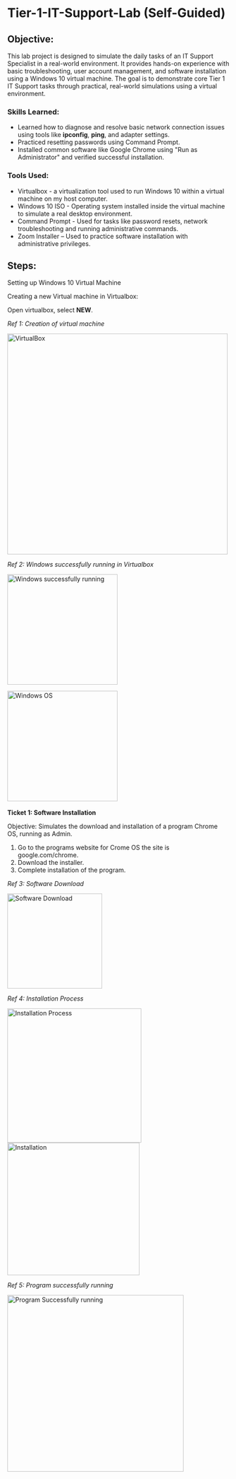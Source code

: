 # Tier-1-IT-Support-Lab (Self-Guided)


## Objective:
<!-- [Brief Objective - Remove this afterwards]  -->

This lab project is designed to simulate the daily tasks of an IT Support Specialist in a real-world environment. It provides hands-on experience with basic troubleshooting, user account management, and software installation using a Windows 10 virtual machine. The goal is to demonstrate core Tier 1 IT Support tasks through practical, real-world simulations using a virtual environment.

### Skills Learned:
<!--  [Bullet Points - Remove this afterwards]   -->

- Learned how to diagnose and resolve basic network connection issues using tools like **ipconfig**, **ping**, and adapter settings.
- Practiced resetting passwords using Command Prompt.
- Installed common software like Google Chrome using "Run as Administrator" and verified successful installation.
  

### Tools Used:
<!-- [Bullet Points - Remove this afterwards]  -->

- Virtualbox - a virtualization tool used to run Windows 10 within a virtual machine on my host computer.
- Windows 10 ISO - Operating system installed inside the virtual machine to simulate a real desktop environment.
- Command Prompt - Used for tasks like password resets, network troubleshooting and running administrative commands.
- Zoom Installer – Used to practice software installation with administrative privileges.

## Steps:
Setting up Windows 10 Virtual Machine

Creating a new Virtual machine in Virtualbox:

Open virtualbox, select **NEW**.


*Ref 1: Creation of virtual machine*

<img width="500" alt="VirtualBox" src="https://github.com/user-attachments/assets/696bf5b8-08d8-4c91-93dd-e031570cb543" />

*Ref 2: Windows successfully running in Virtualbox*

<img width="250" style="margin-right: 12px;" alt="Windows successfully running" src="https://github.com/user-attachments/assets/bd8b0aef-1039-474d-b44f-460cc6fcd32c" /> 

<img width="250" alt="Windows OS" src="https://github.com/user-attachments/assets/37aafada-0500-4107-95b2-223bdd649b5d" /> &nbsp;&nbsp;&nbsp;

**Ticket 1: Software Installation** <br>

Objective: Simulates the download and installation of a program Chrome OS, running as Admin.

1. Go to the programs website for Crome OS the site is google.com/chrome.
2. Download the installer.
3. Complete installation of the program.


*Ref 3: Software Download*  &nbsp;

<img width="215" alt="Software Download" src="https://github.com/user-attachments/assets/799499e6-f74f-42dc-9c38-cdd184969e97" />



*Ref 4: Installation Process* 

<img width="304" style="margin-right: 20px;" alt="Installation Process" src="https://github.com/user-attachments/assets/9196493f-ef23-4b50-96e3-b13ca16cd746" />

<img width="300" alt="Installation" src="https://github.com/user-attachments/assets/25b13253-72c3-45d9-901b-101725535f4d" /> 



*Ref 5: Program successfully running*

<img width="400" alt="Program Successfully running" src="https://github.com/user-attachments/assets/5e244fac-0054-4841-a1da-ddaeda285469" />


